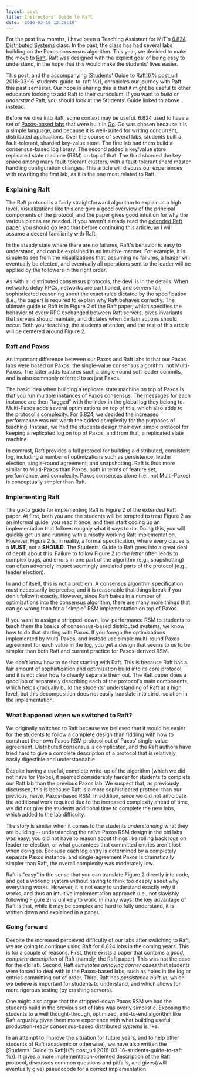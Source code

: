 ```yaml
---
layout: post
title: Instructors' Guide to Raft
date: '2016-03-16 12:39:10'
---
```


For the past few months, I have been a Teaching Assistant for MIT's
[6.824 Distributed Systems](https://pdos.csail.mit.edu/6.824/) class.
In the past, the class has had several labs building on the Paxos
consensus algorithm. This year, we decided to make the move to
[Raft](https://raft.github.io/). Raft was designed with the explicit
goal of being easy to understand, in the hope that this would make the
students' lives easier.

This post, and the accompanying [Students' Guide to Raft]({% post_url
2016-03-16-students-guide-to-raft %}), chronicles our journey with Raft
this past semester. Our hope in sharing this is that it might be useful
to other educators looking to add Raft to their curriculum. If you want
to *build* or *understand* Raft, you should look at the Students' Guide
linked to above instead.

Before we dive into Raft, some context may be useful. 6.824 used to have
a set of [Paxos-based
labs](http://nil.csail.mit.edu/6.824/2015/labs/lab-3.html) that were
built in [Go](https://golang.org/). Go was chosen because it is a simple
language, and because it is well-suited for writing concurrent,
distributed applications. Over the course of several labs, students
built a fault-tolerant, sharded key-value store. The first lab had them
build a consensus-based log library. The second added a key/value store
replicated state machine (RSM) on top of that. The third sharded the key
space among many fault-tolerant clusters, with a fault-tolerant shard
master handling configuration changes. This article will discuss our
experiences with rewriting the first lab, as it is the one most related
to Raft.

### Explaining Raft

The Raft protocol is a fairly straightforward algorithm to explain at a
high level. Visualizations like [this
one](http://thesecretlivesofdata.com/raft/) give a good overview of the
principal components of the protocol, and the paper gives good intuition
for why the various pieces are needed. If you haven't already read the
[extended Raft paper](http://ramcloud.stanford.edu/raft.pdf), you should
go read that before continuing this article, as I will assume a decent
familiarity with Raft.

In the steady state where there are no failures, Raft's behavior is easy
to understand, and can be explained in an intuitive manner. For example,
it is simple to see from the visualizations that, assuming no failures,
a leader will eventually be elected, and eventually all operations sent
to the leader will be applied by the followers in the right order.

As with all distributed consensus protocols, the devil is in the
details. When networks delay RPCs, networks are partitioned, and servers
fail, sophisticated reasoning about the exact rules dictated by the
specification (i.e., the paper) is required to explain why Raft behaves
correctly. The ultimate guide to Raft is in Figure 2 of the Raft paper,
which specifies the behavior of every RPC exchanged between Raft
servers, gives invariants that servers should maintain, and dictates
when certain actions should occur. Both your teaching, the students
attention, and the rest of this article will be centered around Figure
2.

### Raft and Paxos

An important difference between our Paxos and Raft labs is that our
Paxos labs were based on Paxos, the single-value consensus algorithm,
not Multi-Paxos. The latter adds features such a single-round soft leader
commits, and is also commonly referred to as just Paxos.

The basic idea when building a replicate state machine on top of Paxos
is that you run multiple instances of Paxos consensus. The messages for
each instance are then "tagged" with the index in the global log they
belong to. Multi-Paxos adds several optimizations on top of this, which
also adds to the protocol's complexity. For 6.824, we decided the
increased performance was not worth the added complexity for the
purposes of teaching. Instead, we had the students design their own
simple protocol for keeping a replicated log on top of Paxos, and from
that, a replicated state machine.

In contrast, Raft provides a full protocol for building a distributed,
consistent log, including a number of optimizations such as persistence,
leader election, single-round agreement, and snapshotting.  Raft is thus
more similar to Multi-Paxos than Paxos, both in terms of feature set,
performance, and complexity. Paxos consensus alone (i.e., not
Multi-Paxos) is conceptually simpler than Raft.

### Implementing Raft

The go-to guide for implementing Raft is Figure 2 of the extended Raft
paper. At first, both you and the students will be tempted to treat
Figure 2 as an informal guide; you read it once, and then start coding
up an implementation that follows roughly what it says to do. Doing
this, you will quickly get up and running with a mostly working Raft
implementation. However, Figure 2 is, in reality, a formal
specification, where every clause is a **MUST**, not a **SHOULD**. The
Students' Guide to Raft goes into a great deal of depth about this.
Failure to follow Figure 2 *to the letter* often leads to complex bugs,
and errors in one part of the algorithm (e.g., snapshotting) can often
adversely impact seemingly unrelated parts of the protocol (e.g., leader
election).

In and of itself, this is not a problem. A consensus algorithm
specification must necessarily be precise, and it is reasonable that
things break if you don't follow it exactly. However, since Raft bakes
in a number of optimizations into the consensus algorithm, there are
many more things that can go wrong than for a "simple" RSM
implementation on top of Paxos.

If you want to assign a stripped-down, low-performance RSM to students
to teach them the basics of consensus-based distributed systems, we know
how to do that starting with Paxos. If you forego the optimizations
implemented by Multi-Paxos, and instead use simple multi-round Paxos
agreement for each value in the log, you get a design that seems to us
to be simpler than both Raft and current practice for Paxos-derived RSM.

We don't know how to do that starting with Raft. This is because Raft
has a fair amount of sophistication and optimization build into its core
protocol, and it is not clear how to cleanly separate them out. The Raft
paper does a good job of separately describing each of the protocol's
main components, which helps gradually build the students' understanding
of Raft at a high level, but this decomposition does not easily
translate into strict isolation in the implementation.

### What happened when we switched to Raft?

We originally switched to Raft because we believed that it would be
easier for the students to follow a complete design than fiddling with
how to construct their own Paxos RSM protocol out of Paxos' single-value
agreement. Distributed consensus is complicated, and the Raft authors
have tried hard to give a complete description of a protocol that is
relatively easily digestible and understandable.

Despite having a useful, complete write-up of the algorithm (which we
did not have for Paxos), it seemed considerably harder for students to
complete our Raft lab than the previous Paxos lab. We suspect that, as
previously discussed, this is because Raft is a more sophisticated
protocol than our previous, naïve, Paxos-based RSM. In addition, since
we did not anticipate the additional work required due to the increased
complexity ahead of time, we did not give the students additional time
to complete the new labs, which added to the lab difficulty.

The story is similar when it comes to the students *understanding* what
they are building -- understanding the naïve Paxos RSM design in the old
labs was easy; you did not have to reason about things like rolling back
logs on leader re-election, or what guarantees that committed entries
aren't lost when doing so. Because each log entry is determined by a
completely separate Paxos instance, and single-agreement Paxos is
dramatically simpler than Raft, the overall complexity was moderately
low.

Raft is "easy" in the sense that you can translate Figure 2 directly
into code, and get a working system without having to think too deeply
about why everything works. However, it is not easy to understand
exactly *why* it works, and thus an intuitive implementation approach
(i.e., not slavishly following Figure 2) is unlikely to work. In many
ways, the key advantage of Raft is that, while it may be complex and
hard to fully understand, it is written down and explained in a paper.

### Going forward

Despite the increased perceived difficulty of our labs after switching
to Raft, we are going to continue using Raft for 6.824 labs in the
coming years. This is for a couple of reasons. First, there exists a
paper that contains a *good, complete description* of Raft (namely, the
Raft paper). This was not the case for the old lab. Second, Raft
*eliminates annoying corner cases* that students were forced to deal
with in the Paxos-based labs, such as holes in the log or entries
committing out of order. Third, Raft has *persistence built-in*, which
we believe is important for students to understand, and which allows for
more rigorous testing (by crashing servers).

One might also argue that the stripped-down Paxos RSM we had the
students build in the previous set of labs was overly simplistic.
Exposing the students to a well thought-through, optimized, end-to-end
algorithm like Raft arguably gives them more experience with what
building useful, production-ready consensus-based distributed systems is
like.

In an attempt to improve the situation for future years, and to help
other students of Raft (academic or otherwise), we have also written the
[Students' Guide to Raft]({% post_url 2016-03-16-students-guide-to-raft
%}). It gives a more implementation-oriented description of the Raft
protocol, discusses common questions and pitfalls, and gives(/will
eventually give) pseudocode for a correct implementation.
